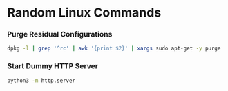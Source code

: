 # Random Linux Commands

### Purge Residual Configurations
```sh
dpkg -l | grep '^rc' | awk '{print $2}' | xargs sudo apt-get -y purge
```

### Start Dummy HTTP Server
```sh
python3 -m http.server
```
